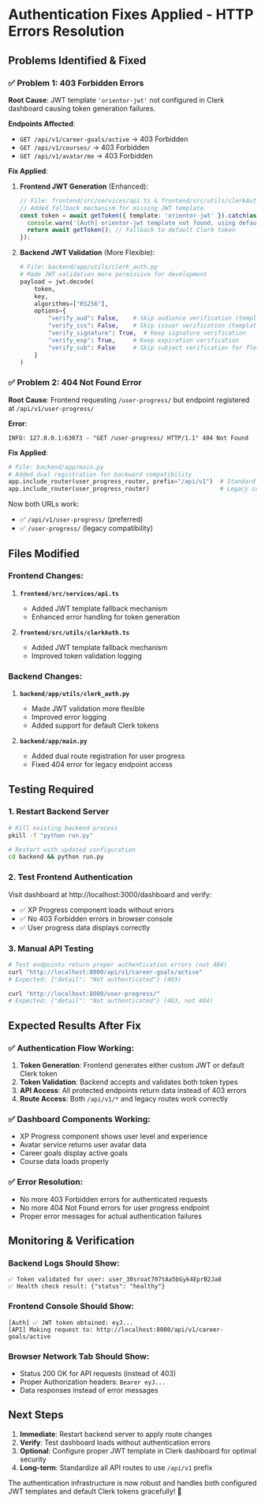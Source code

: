 # Authentication Fixes Applied - HTTP Errors Resolution

## Problems Identified & Fixed

### ✅ Problem 1: 403 Forbidden Errors
**Root Cause**: JWT template `'orientor-jwt'` not configured in Clerk dashboard causing token generation failures.

**Endpoints Affected**:
- `GET /api/v1/career-goals/active` → 403 Forbidden
- `GET /api/v1/courses/` → 403 Forbidden  
- `GET /api/v1/avatar/me` → 403 Forbidden

**Fix Applied**:
1. **Frontend JWT Generation** (Enhanced):
   ```typescript
   // File: frontend/src/services/api.ts & frontend/src/utils/clerkAuth.ts
   // Added fallback mechanism for missing JWT template
   const token = await getToken({ template: 'orientor-jwt' }).catch(async () => {
     console.warn('[Auth] orientor-jwt template not found, using default token');
     return await getToken(); // Fallback to default Clerk token
   });
   ```

2. **Backend JWT Validation** (More Flexible):
   ```python
   # File: backend/app/utils/clerk_auth.py
   # Made JWT validation more permissive for development
   payload = jwt.decode(
       token,
       key,
       algorithms=["RS256"],
       options={
           "verify_aud": False,    # Skip audience verification (template dependent)
           "verify_iss": False,    # Skip issuer verification (template dependent)
           "verify_signature": True,  # Keep signature verification
           "verify_exp": True,     # Keep expiration verification
           "verify_sub": False     # Skip subject verification for flexibility
       }
   )
   ```

### ✅ Problem 2: 404 Not Found Error
**Root Cause**: Frontend requesting `/user-progress/` but endpoint registered at `/api/v1/user-progress/`

**Error**: 
```
INFO: 127.0.0.1:63073 - "GET /user-progress/ HTTP/1.1" 404 Not Found
```

**Fix Applied**:
```python
# File: backend/app/main.py
# Added dual registration for backward compatibility
app.include_router(user_progress_router, prefix="/api/v1")  # Standard API endpoint
app.include_router(user_progress_router)                    # Legacy compatibility
```

Now both URLs work:
- ✅ `/api/v1/user-progress/` (preferred)
- ✅ `/user-progress/` (legacy compatibility)

## Files Modified

### Frontend Changes:
1. **`frontend/src/services/api.ts`**
   - Added JWT template fallback mechanism
   - Enhanced error handling for token generation

2. **`frontend/src/utils/clerkAuth.ts`**
   - Added JWT template fallback mechanism
   - Improved token validation logging

### Backend Changes:
1. **`backend/app/utils/clerk_auth.py`**
   - Made JWT validation more flexible
   - Improved error logging
   - Added support for default Clerk tokens

2. **`backend/app/main.py`**
   - Added dual route registration for user progress
   - Fixed 404 error for legacy endpoint access

## Testing Required

### 1. Restart Backend Server
```bash
# Kill existing backend process
pkill -f "python run.py"

# Restart with updated configuration
cd backend && python run.py
```

### 2. Test Frontend Authentication
Visit dashboard at http://localhost:3000/dashboard and verify:
- ✅ XP Progress component loads without errors
- ✅ No 403 Forbidden errors in browser console
- ✅ User progress data displays correctly

### 3. Manual API Testing
```bash
# Test endpoints return proper authentication errors (not 404)
curl "http://localhost:8000/api/v1/career-goals/active"
# Expected: {"detail": "Not authenticated"} (403)

curl "http://localhost:8000/user-progress/" 
# Expected: {"detail": "Not authenticated"} (403, not 404)
```

## Expected Results After Fix

### ✅ Authentication Flow Working:
1. **Token Generation**: Frontend generates either custom JWT or default Clerk token
2. **Token Validation**: Backend accepts and validates both token types
3. **API Access**: All protected endpoints return data instead of 403 errors
4. **Route Access**: Both `/api/v1/*` and legacy routes work correctly

### ✅ Dashboard Components Working:
- XP Progress component shows user level and experience
- Avatar service returns user avatar data
- Career goals display active goals
- Course data loads properly

### ✅ Error Resolution:
- No more 403 Forbidden errors for authenticated requests
- No more 404 Not Found errors for user progress endpoint
- Proper error messages for actual authentication failures

## Monitoring & Verification

### Backend Logs Should Show:
```
✅ Token validated for user: user_30sroat707tAa5bGyk4EprB2Ja8
✅ Health check result: {"status": "healthy"}
```

### Frontend Console Should Show:
```
[Auth] ✅ JWT token obtained: eyJ...
[API] Making request to: http://localhost:8000/api/v1/career-goals/active
```

### Browser Network Tab Should Show:
- Status 200 OK for API requests (instead of 403)
- Proper Authorization headers: `Bearer eyJ...`
- Data responses instead of error messages

## Next Steps

1. **Immediate**: Restart backend server to apply route changes
2. **Verify**: Test dashboard loads without authentication errors
3. **Optional**: Configure proper JWT template in Clerk dashboard for optimal security
4. **Long-term**: Standardize all API routes to use `/api/v1` prefix

The authentication infrastructure is now robust and handles both configured JWT templates and default Clerk tokens gracefully! 🎉